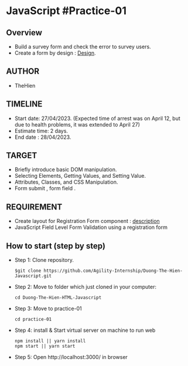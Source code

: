 # JavaScript #Practice-01
## Overview
- Build a survey form and check the error to survey users.
- Create a form by design : [Design](https://files.slack.com/files-tmb/T1AT9FDEG-F0525VCDCEB-c52e3a089a/image_720.png).
## AUTHOR
- TheHien
## TIMELINE
- Start date: 27/04/2023. (Expected time of arrest was on April 12, but due to health problems, it was extended to April 27)
- Estimate time: 2 days.
- End date : 28/04/2023.
## TARGET
- Briefly introduce basic DOM manipulation.
- Selecting Elements, Getting Values, and Setting Value.
- Attributes, Classes, and CSS Manipulation.
- Form submit , form field .
## REQUIREMENT
- Create layout for Registration Form component : [description](https://docs.google.com/document/d/1M4gIVCWFtVG4E2HBrss5LCrFK97GEjGZGI-CumqvtuI/edit#)
- JavaScript Field Level Form Validation using a registration form
## How to start (step by step)
- Step 1: Clone repository.
    ~~~
    $git clone https://github.com/Agility-Internship/Duong-The-Hien-Javascript.git
    ~~~
- Step 2: Move to folder which just cloned in your computer:
    ~~~
    cd Duong-The-Hien-HTML-Javascript
    ~~~
- Step 3: Move to practice-01
    ~~~
    cd practice-01
    ~~~
- Step 4: install & Start virtual server on machine to run web
    ~~~
    npm install || yarn install
    npm start || yarn start
    ~~~
- Step 5: Open http://localhost:3000/ in browser
